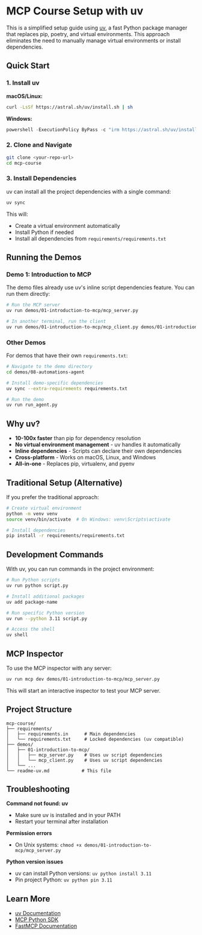 # MCP Course Setup with uv

This is a simplified setup guide using [uv](https://docs.astral.sh/uv/), a fast Python package manager that replaces pip, poetry, and virtual environments. This approach eliminates the need to manually manage virtual environments or install dependencies.

## Quick Start

### 1. Install uv

**macOS/Linux:**
```bash
curl -LsSf https://astral.sh/uv/install.sh | sh
```

**Windows:**
```powershell
powershell -ExecutionPolicy ByPass -c "irm https://astral.sh/uv/install.ps1 | iex"
```

### 2. Clone and Navigate

```bash
git clone <your-repo-url>
cd mcp-course
```

### 3. Install Dependencies

uv can install all the project dependencies with a single command:

```bash
uv sync
```

This will:
- Create a virtual environment automatically
- Install Python if needed
- Install all dependencies from `requirements/requirements.txt`

## Running the Demos

### Demo 1: Introduction to MCP

The demo files already use uv's inline script dependencies feature. You can run them directly:

```bash
# Run the MCP server
uv run demos/01-introduction-to-mcp/mcp_server.py

# In another terminal, run the client
uv run demos/01-introduction-to-mcp/mcp_client.py demos/01-introduction-to-mcp/mcp_server.py
```

### Other Demos

For demos that have their own `requirements.txt`:

```bash
# Navigate to the demo directory
cd demos/08-automations-agent

# Install demo-specific dependencies
uv sync --extra-requirements requirements.txt

# Run the demo
uv run run_agent.py
```

## Why uv?

- **10-100x faster** than pip for dependency resolution
- **No virtual environment management** - uv handles it automatically
- **Inline dependencies** - Scripts can declare their own dependencies
- **Cross-platform** - Works on macOS, Linux, and Windows
- **All-in-one** - Replaces pip, virtualenv, and pyenv

## Traditional Setup (Alternative)

If you prefer the traditional approach:

```bash
# Create virtual environment
python -m venv venv
source venv/bin/activate  # On Windows: venv\Scripts\activate

# Install dependencies
pip install -r requirements/requirements.txt
```

## Development Commands

With uv, you can run commands in the project environment:

```bash
# Run Python scripts
uv run python script.py

# Install additional packages
uv add package-name

# Run specific Python version
uv run --python 3.11 script.py

# Access the shell
uv shell
```

## MCP Inspector

To use the MCP inspector with any server:

```bash
uv run mcp dev demos/01-introduction-to-mcp/mcp_server.py
```

This will start an interactive inspector to test your MCP server.

## Project Structure

```
mcp-course/
├── requirements/
│   ├── requirements.in      # Main dependencies
│   └── requirements.txt     # Locked dependencies (uv compatible)
├── demos/
│   ├── 01-introduction-to-mcp/
│   │   ├── mcp_server.py    # Uses uv script dependencies
│   │   └── mcp_client.py    # Uses uv script dependencies
│   └── ...
└── readme-uv.md            # This file
```

## Troubleshooting

**Command not found: uv**
- Make sure uv is installed and in your PATH
- Restart your terminal after installation

**Permission errors**
- On Unix systems: `chmod +x demos/01-introduction-to-mcp/mcp_server.py`

**Python version issues**
- uv can install Python versions: `uv python install 3.11`
- Pin project Python: `uv python pin 3.11`

## Learn More

- [uv Documentation](https://docs.astral.sh/uv/)
- [MCP Python SDK](https://github.com/modelcontextprotocol/python-sdk)
- [FastMCP Documentation](https://github.com/modelcontextprotocol/fastmcp)